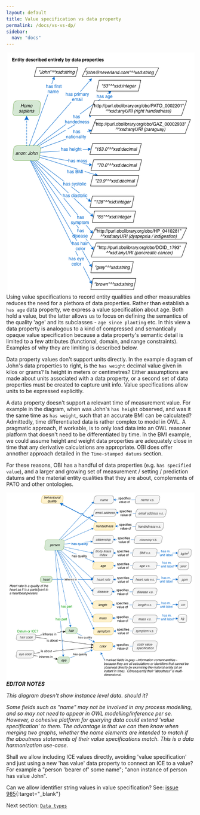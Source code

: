 ```yaml
---
layout: default
title: Value specification vs data property
permalink: /docs/vs-vs-dp/
sidebar:
  nav: "docs"
---
```


<img align="right" src="/assets/images/docs/data_john_data_properties.png">

Using value specifications to record entity qualities and other measurables reduces the need for a plethora of data properties. Rather than establish a `has age` data property, we express a value specification about age.  Both hold a value, but the latter allows us to focus on defining the semantics of the quality 'age' and its subclasses - `age since planting` etc. In this view a data property is analogous to a kind of compressed and semantically opaque value specification because a data property's semantic detail is limited to a few attributes (functional, domain, and range constraints). Examples of why they are limiting is described below.

Data property values don't support units directly. In the example diagram of John's data properties to right, is the `has weight` decimal value given in kilos or grams? Is height in meters or centimetres? Either assumptions are made about units associated with a data property, or a second set of data properties must be created to capture unit info.  Value specifications allow units to be expressed explicitly.

A data property doesn't support a relevant time of measurement value.  For example in the diagram, when was John's `has height` observed, and was it the same time as `has weight`, such that an accurate BMI can be calculated?  Admittedly, time differentiated data is rather complex to model in OWL. A pragmatic approach, if workable, is to only load data into an OWL reasoner platform that doesn't need to be differentiated by time. In the BMI example, we could assume height and weight data properties are adequately close in time that any derivative calculations are appropriate. OBI does offer annother approach detailed in the `Time-stamped datums` section.

For these reasons, OBI has a handful of data properties (e.g. `has specified value`), and a larger and growing set of measurement / setting / prediction datums and the material entity qualities that they are about, complements of PATO and other ontologies.

<img align="right" src="/assets/images/docs/data_john_properties_as_vs.png">

***EDITOR NOTES***

*This diagram doesn't show instance level data. should it?*

*Some fields such as "name" may not be involved in any process modelling, and so may not need to appear in OWL modelling/inference per se. However, a cohesive platform for querying data could extend 'value specification' to them. The advantage is that we can then know when merging two graphs, whether the name elements are intended to match if the aboutness statements of their value specifications match.  This is a data harmonization use-case.*

Shall we allow including ICE values directly, avoiding 'value specification' and just using a new 'has value' data property to connect an ICE to a value? For example a "person 'bearer of' some name"; "anon instance of person has value John".

Can we allow identifier string values in value specification? See: [issue 985](https://github.com/obi-ontology/obi/issues/985){:target="_blank"}

Next section: [`Data types`](/docs/data-types.md)


